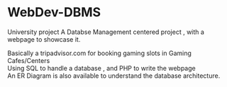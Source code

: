 # WebDev-DBMS
University project
A Databse Management centered project , with a webpage to showcase it. 

Basically a tripadvisor.com for booking gaming slots in Gaming Cafes/Centers
</br>
Using SQL to handle a database , and PHP to write the webpage</br>
An ER Diagram is also available to understand the database architecture. 
 
